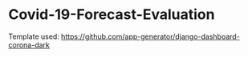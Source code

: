 # Covid-19-Forecast-Evaluation



Template used: https://github.com/app-generator/django-dashboard-corona-dark
